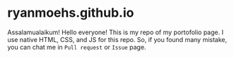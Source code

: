 # ryanmoehs.github.io
Assalamualaikum! Hello everyone! This is my repo of my portofolio page. I use native HTML, CSS, and JS for this repo. So, if you found many mistake, you can chat me in ```Pull request``` or ```Issue``` page.